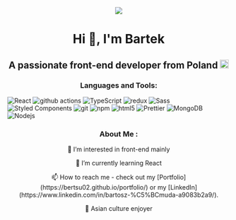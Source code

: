 <p align="center">
  <a href="https://count.getloli.com/"><img src="https://count.getloli.com/get/@:bertsu02"></a>
</p>

<h1 align="center">Hi 👋, I'm Bartek </h1>
<h2 align="center">A passionate front-end developer from Poland <img width ="20px" src ="https://cdn-icons-png.flaticon.com/512/323/323338.png"></h2>

<h3 align="center">Languages and Tools:</h3>
<p>
  <img alt="React" src="https://img.shields.io/badge/-React-45b8d8?style=flat-square&logo=react&logoColor=white" />
  <img alt="github actions" src="https://img.shields.io/badge/-Github_Actions-2088FF?style=flat-square&logo=github-actions&logoColor=white" />
  <img alt="TypeScript" src="https://img.shields.io/badge/-TypeScript-007ACC?style=flat-square&logo=typescript&logoColor=white" />
  <img alt="redux" src="https://img.shields.io/badge/-Redux-764ABC?style=flat-square&logo=redux&logoColor=white" />
  <img alt="Sass" src="https://img.shields.io/badge/-Sass-CC6699?style=flat-square&logo=sass&logoColor=white" />
  <img alt="Styled Components" src="https://img.shields.io/badge/-Styled_Components-db7092?style=flat-square&logo=styled-components&logoColor=white" />
  <img alt="git" src="https://img.shields.io/badge/-Git-F05032?style=flat-square&logo=git&logoColor=white" />
  <img alt="npm" src="https://img.shields.io/badge/-NPM-CB3837?style=flat-square&logo=npm&logoColor=white" />
  <img alt="html5" src="https://img.shields.io/badge/-HTML5-E34F26?style=flat-square&logo=html5&logoColor=white" />
  <img alt="Prettier" src="https://img.shields.io/badge/-Prettier-F7B93E?style=flat-square&logo=prettier&logoColor=white" />
  <img alt="MongoDB" src="https://img.shields.io/badge/-MongoDB-13aa52?style=flat-square&logo=mongodb&logoColor=white" />
  <img alt="Nodejs" src="https://img.shields.io/badge/-Nodejs-43853d?style=flat-square&logo=Node.js&logoColor=white" />
</p>
<h3 align="center">About Me :</h3>
<p align="center">
  👀 I’m interested in front-end mainly
</p>
<p align="center">
  🌱 I’m currently learning React
</p>
<p align="center">
  📫 How to reach me - check out my [Portfolio](https://bertsu02.github.io/portfolio/) or my [LinkedIn](https://www.linkedin.com/in/bartosz-%C5%BCmuda-a9083b2a9/).
</p>
<p align="center">
  💮 Asian culture enjoyer
</p>
